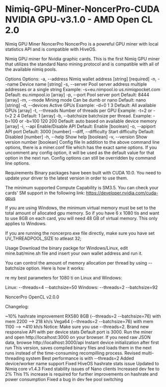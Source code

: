 # Nimiq-GPU-Miner-NoncerPro-CUDA NVIDIA GPU-v3.1.0 - AMD Open CL 2.0
Nimiq GPU Miner NoncerPro NoncerPro is a powreful GPU miner with local statistics API and is compatible with HiveOS.

Nimiq GPU miner for Nvidia graphic cards.
This is the first Nimiq GPU miner that utilizes the standard Nano mining protocol and is compatible with all of the available nimiq pools.

Options
  Options:
  -a, --address         Nimiq wallet address                 [string] [required]
  -n, --name            Device name                                     [string]
  -s, --server          Pool server address
                        multiple addresses or a single string
                        Example: -s=eu.nimpool.io us.nimiqpocket.com
                        Default: eu.nimpool.io                           [array]
  -p, --port            Pool server port
                        Default: 8444                                    [array]
  -m, --mode            Mining mode
                        Can be dumb or nano
                        Default: nano                                   [string]
  -d, --devices         Active GPUs
                        Example: -d=0 1 3
                        Default: All available GPUs                      [array]
  -t, --threads         Number of threads per GPU
                        Example: -t=2 or -t=2 2 4
                        Default: 1                                       [array]
  -b, --batchsize       batchsize per thread.
                        Example: -b=100 or -b=100 120 200
                        Default: auto based on available device memory   [array]
  -i, --api             Enable/Disable API
                        Default: Enable                                [boolean]
  -o, --apiport         API port
                        Default: 3000                                   [number]
  --diff, --difficulty  Start difficulty
                        Default: Disabled                               [number]
  -h, --help            Show help                                      [boolean]
  -v, --version         Show version number                            [boolean]
Config file
In addition to the above command line options, there is a miner.conf file which has the exact same options. If you uncomment any config option, it will be used as the default value for that option in the next run. Config options can still be overridden by command line options.

Requirements
Binary packages have been built with CUDA 10.0. You need to update your driver to the latest version in order to use them.

The minimum supported Compute Capability is SM3.5. You can check your cards' SM support in the following link: https://developer.nvidia.com/cuda-gpus

If you are using Windows, the minimum virtual memory must be set to the total amount of allocated gpu memory. So if you have 6 x 1080 tis and want to use 8GB on each card, you will need 48 GB of virtual memory. This only applies to Windows.

If you are running the noncerpro.exe file directly, make sure you have set UV_THREADPOOL_SIZE to atleast 32;

Usage
Download the binary packge for Windows/Linux, edit mine.bat/mine.sh file and insert your own wallet address and run it.

You can control the amount of memory allocation per thread by using --batchsize option. Here is how it works:

re my best parameters for 1080 ti on Linux and Windows:

Linux: --threads=4 --batchsize=50
Windows: --threads=2 --batchsize=92

NoncerPro OpenCL v2.0.0

Changelog:

~10% hashrate improvement
RX580 8GB (--threads=2 --batchsize=76) with mem 2200 --> 218 kh/s
Vega64 (--threads=2 --batchsize=76) with mem 1100 --> +410 kh/s
Notice: Make sure you use --threads=2.
Brand new responsive API with per device stats
Default port is 3000. Run the miner and open http://localhost:3000 on your browser.
If you need raw JSON data, browse http://localhost:3000/api
Instant device initialization after first run
This version, saves compiled binary files and loads them in the next runs instead of the time-consuming recompilling process.
Revised multi-threading system
Best performance is with --threads=2
Added device/worker name support
Fixed HiveOS hashrate stats issue
Updated to Nimiq core v1.4.3
Fixed stability issues of Nano clients
Increased dev fee to 2%
This 1% increase is required for further improvements on hashrate and power consumption
Fixed a bug in dev fee pool switching
